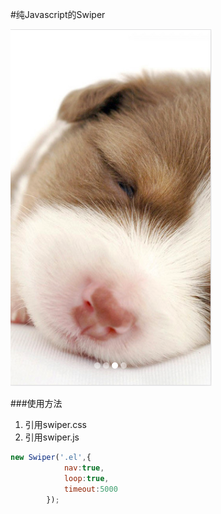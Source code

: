 #纯Javascript的Swiper

![swiper](./record.png)

###使用方法
1. 引用swiper.css
2. 引用swiper.js
```javascript
new Swiper('.el',{
            nav:true,
            loop:true,
            timeout:5000
        });
```
